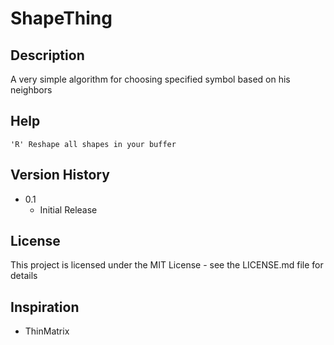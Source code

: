# ShapeThing



## Description
A very simple algorithm for choosing specified symbol based on his neighbors 

## Help

```
'R' Reshape all shapes in your buffer
```

## Version History

* 0.1
    * Initial Release

## License

This project is licensed under the MIT License - see the LICENSE.md file for details

## Inspiration

* ThinMatrix






